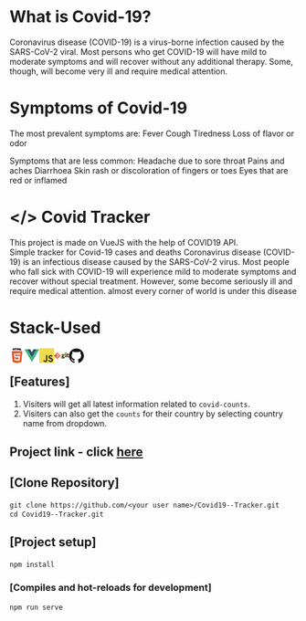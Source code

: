 # What is Covid-19?
Coronavirus disease (COVID-19) is a virus-borne infection caused by the SARS-CoV-2 viral.
Most persons who get COVID-19 will have mild to moderate symptoms and will recover without any additional therapy. Some, though, will become very ill and require medical attention.

# Symptoms of Covid-19

The most prevalent symptoms are:
Fever
Cough
Tiredness
Loss of flavor or odor

Symptoms that are less common:
Headache due to sore throat
Pains and aches
Diarrhoea 
Skin rash or discoloration of fingers or toes
Eyes that are red or inflamed

# </> Covid Tracker
This project is made on VueJS with the help of COVID19 API.  
Simple tracker for Covid-19 cases and deaths
Coronavirus disease (COVID-19) is an infectious disease caused by the SARS-CoV-2 virus.
Most people who fall sick with COVID-19 will experience mild to moderate symptoms and recover without special treatment. However, some become seriously ill and require medical attention.
almost every corner of world is under this disease 

# Stack-Used
<img align="left" alt="HTML5" width="26px" src="https://raw.githubusercontent.com/github/explore/80688e429a7d4ef2fca1e82350fe8e3517d3494d/topics/html/html.png" />
<img align="left" alt="React" width="26px" src="https://raw.githubusercontent.com/github/explore/80688e429a7d4ef2fca1e82350fe8e3517d3494d/topics/vue/vue.png" />
<img align="left" alt="JavaScript" width="26px" src="https://raw.githubusercontent.com/github/explore/80688e429a7d4ef2fca1e82350fe8e3517d3494d/topics/javascript/javascript.png" />
<img align="left" alt="Git" width="26px" src="https://raw.githubusercontent.com/github/explore/80688e429a7d4ef2fca1e82350fe8e3517d3494d/topics/git/git.png" />
<img align="left" alt="GitHub" width="26px" src="https://raw.githubusercontent.com/github/explore/78df643247d429f6cc873026c0622819ad797942/topics/github/github.png" />
<br>

## [Features]
1. Visiters will get all latest information related to `covid-counts`.
2. Visiters can also get the `counts` for their country by selecting country name from dropdown.

## Project link - click [here](https://covid-counts-84421.web.app/)

## [Clone Repository]
```
git clone https://github.com/<your user name>/Covid19--Tracker.git
cd Covid19--Tracker.git
```

## [Project setup]
```
npm install
```

### [Compiles and hot-reloads for development]

```
npm run serve
```



